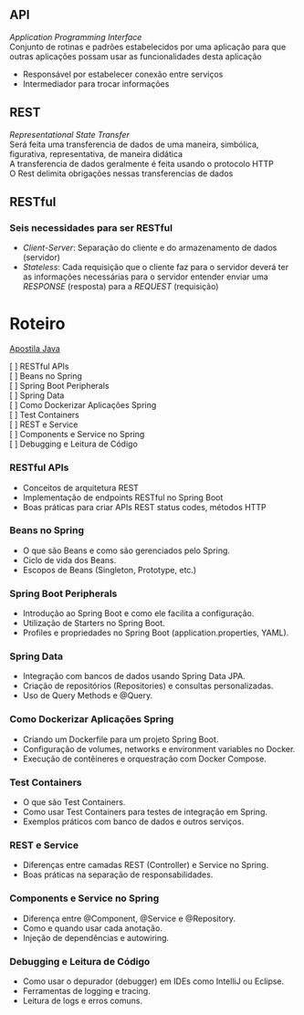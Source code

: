 ## API
_Application Programming Interface_  
Conjunto de rotinas e padrões estabelecidos por uma aplicação para que outras aplicações possam usar as funcionalidades desta aplicação

- Responsável por estabelecer conexão entre serviços
- Intermediador para trocar informações

## REST
_Representational State Transfer_  
Será feita uma transferencia de dados de uma maneira, simbólica, figurativa, representativa, de maneira didática   
A transferencia de dados geralmente é feita usando o protocolo HTTP   
O Rest delimita obrigações nessas transferencias de dados

## RESTful
### Seis necessidades para ser RESTful
- _Client-Server_: Separação do cliente e do armazenamento de dados (servidor)
- _Stateless_: Cada requisição que o cliente faz para o servidor deverá ter as informações necessárias para o servidor entender enviar uma _RESPONSE_ (resposta) para a _REQUEST_ (requisição)

# Roteiro
[Apostila Java](https://www.alura.com.br/apostila-java-orientacao-objetos)

[ ] RESTful APIs  
[ ] Beans no Spring  
[ ] Spring Boot Peripherals  
[ ] Spring Data  
[ ] Como Dockerizar Aplicações Spring  
[ ] Test Containers  
[ ] REST e Service  
[ ] Components e Service no Spring  
[ ] Debugging e Leitura de Código  

### RESTful APIs
- Conceitos de arquitetura REST
- Implementação de endpoints RESTful no Spring Boot
- Boas práticas para criar APIs REST status codes, métodos HTTP

### Beans no Spring
- O que são Beans e como são gerenciados pelo Spring.
- Ciclo de vida dos Beans.
- Escopos de Beans (Singleton, Prototype, etc.)

### Spring Boot Peripherals
- Introdução ao Spring Boot e como ele facilita a configuração.
- Utilização de Starters no Spring Boot.
- Profiles e propriedades no Spring Boot (application.properties, YAML).

### Spring Data
- Integração com bancos de dados usando Spring Data JPA.
- Criação de repositórios (Repositories) e consultas personalizadas.
- Uso de Query Methods e @Query.

### Como Dockerizar Aplicações Spring
- Criando um Dockerfile para um projeto Spring Boot.
- Configuração de volumes, networks e environment variables no Docker.
- Execução de contêineres e orquestração com Docker Compose.

### Test Containers
- O que são Test Containers.
- Como usar Test Containers para testes de integração em Spring.
- Exemplos práticos com banco de dados e outros serviços.

### REST e Service
- Diferenças entre camadas REST (Controller) e Service no Spring.
- Boas práticas na separação de responsabilidades.

### Components e Service no Spring
- Diferença entre @Component, @Service e @Repository.
- Como e quando usar cada anotação.
- Injeção de dependências e autowiring.

### Debugging e Leitura de Código
- Como usar o depurador (debugger) em IDEs como IntelliJ ou Eclipse.
- Ferramentas de logging e tracing.
- Leitura de logs e erros comuns.